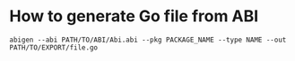 # How to generate Go file from ABI
`abigen --abi PATH/TO/ABI/Abi.abi --pkg PACKAGE_NAME --type NAME --out PATH/TO/EXPORT/file.go`